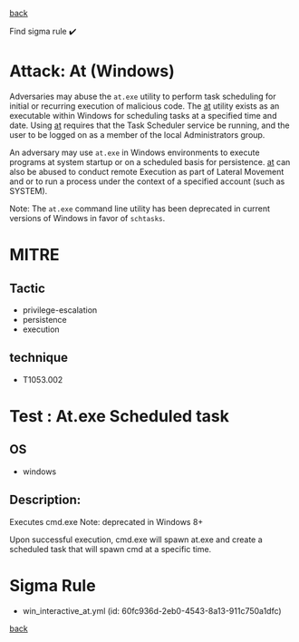 
[back](../index.md)

Find sigma rule :heavy_check_mark: 

# Attack: At (Windows) 

Adversaries may abuse the <code>at.exe</code> utility to perform task scheduling for initial or recurring execution of malicious code. The [at](https://attack.mitre.org/software/S0110) utility exists as an executable within Windows for scheduling tasks at a specified time and date. Using [at](https://attack.mitre.org/software/S0110) requires that the Task Scheduler service be running, and the user to be logged on as a member of the local Administrators group. 

An adversary may use <code>at.exe</code> in Windows environments to execute programs at system startup or on a scheduled basis for persistence. [at](https://attack.mitre.org/software/S0110) can also be abused to conduct remote Execution as part of Lateral Movement and or to run a process under the context of a specified account (such as SYSTEM).

Note: The <code>at.exe</code> command line utility has been deprecated in current versions of Windows in favor of <code>schtasks</code>.

# MITRE
## Tactic
  - privilege-escalation
  - persistence
  - execution


## technique
  - T1053.002


# Test : At.exe Scheduled task
## OS
  - windows


## Description:
Executes cmd.exe
Note: deprecated in Windows 8+

Upon successful execution, cmd.exe will spawn at.exe and create a scheduled task that will spawn cmd at a specific time.


# Sigma Rule
 - win_interactive_at.yml (id: 60fc936d-2eb0-4543-8a13-911c750a1dfc)



[back](../index.md)

